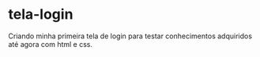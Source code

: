 # tela-login
 Criando minha primeira tela de login para testar conhecimentos adquiridos até agora com html e css.
